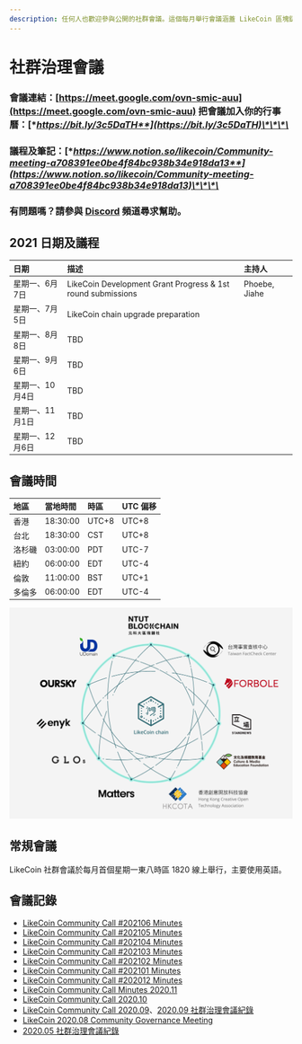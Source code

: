 ```yaml
---
description: 任何人也歡迎參與公開的社群會議。這個每月舉行會議涵蓋 LikeCoin 區塊鏈治理及生態發展
---
```


# 社群治理會議

### 會議連結：[https://meet.google.com/ovn-smic-auu](https://meet.google.com/ovn-smic-auu) 把會議加入你的行事曆：[**https://bit.ly/3c5DaTH**](https://bit.ly/3c5DaTH)\*\*\*\*

### **議程及筆記：**[**https://www.notion.so/likecoin/Community-meeting-a708391ee0be4f84bc938b34e918da13**](https://www.notion.so/likecoin/Community-meeting-a708391ee0be4f84bc938b34e918da13)\*\*\*\*

### **有問題嗎？請參與** [**Discord**](https://discord.com/invite/W4DQ6peZZZ) **頻道尋求幫助。**

## **2021 日期及議程**

| 日期 | 描述 | 主持人 |
| :--- | :--- | :--- |
| 星期一、6月7日  | LikeCoin Development Grant Progress & 1st round submissions | Phoebe, Jiahe |
| 星期一、7月5日 | LikeCoin chain upgrade preparation  |  |
| 星期一、8月8日 | TBD |  |
| 星期一、9月6日 | TBD |  |
| 星期一、10月4日 | TBD |  |
| 星期一、11月1日 | TBD |  |
| 星期一、12月6日 | TBD |  |

## 會議時間

| 地區 | 當地時間 | 時區 | UTC 偏移 |
| :--- | :--- | :--- | :--- |
| 香港 | 18:30:00 | UTC+8 | UTC+8 |
| 台北 | 18:30:00 | CST | UTC+8 |
| 洛杉磯 | 03:00:00 | PDT | UTC-7 |
| 紐約 | 06:00:00 | EDT | UTC-4 |
| 倫敦 | 11:00:00 | BST | UTC+1 |
| 多倫多 | 06:00:00 | EDT | UTC-4 |

![](.gitbook/assets/likecoin_ad70_validators-01.png)

## 常規會議 <a id="monthly"></a>

LikeCoin  社群會議於每月首個星期一東八時區 1820 線上舉行，主要使用英語。

## 會議記錄 <a id="minutes"></a>

* [LikeCoin Community Call \#202106 Minutes
  ](https://medium.com/likecoin/likecoin-community-call-202106-minutes-3f971d47bf2f)
* [LikeCoin Community Call \#202105 Minutes
  ](https://medium.com/likecoin/likecoin-community-call-202105-minutes-be3e8bbfa9e5)
* [LikeCoin Community Call \#202104 Minutes](https://medium.com/likecoin/likecoin-community-call-202104-minutes-a8e398e2a8a0)
* [LikeCoin Community Call \#202103 Minutes](https://medium.com/likecoin/likecoin-community-call-202103-minutes-39c0f1c3d3d6)
* [LikeCoin Community Call \#202102 Minutes](https://medium.com/likecoin/likecoin-community-call-202102-minutes-59a58295521)
* [LikeCoin Community Call \#202101 Minutes
  ](https://medium.com/likecoin/likecoin-community-call-202001-minutes-249fd43aebb4)
* [LikeCoin Community Call \#202012 Minutes
  ](https://medium.com/likecoin/likecoin-community-call-202012-minutes-72a9ba680e67)
* [LikeCoin Community Call Minutes 2020.11
  ](https://medium.com/likecoin/likecoin-community-call-minutes-2020-11-5724d0923257)
* [LikeCoin Community Call 2020.10](https://medium.com/likecoin/likecoin-community-call-2020-10-df33b5a99fa7)
* [LikeCoin Community Call 2020.09](https://medium.com/likecoin/likecoin-community-call-2020-09-8531b7c7cfd3)、[2020.09 社群治理會議紀錄](https://matters.news/@ckxpress/like-coin-2020-09-%E7%A4%BE%E7%BE%A4%E6%B2%BB%E7%90%86%E6%9C%83%E8%AD%B0%E7%B4%80%E9%8C%84-bafyreiakhujndhwbwk53q6q55pr3rb3j64d75tamewgyfzjwmdpz2h7sfa)
* [LikeCoin 2020.08 Community Governance Meeting](https://medium.com/likecoin/likecoin-2020-08-community-governance-meeting-bfbfb54012c0)
* [2020.05 社群治理會議紀錄](https://matters.news/@likecoin/like-coin-%E7%A4%BE%E7%BE%A4%E6%9C%83%E8%AD%B0%E7%B4%80%E9%8C%84-2020-05-04-bafyreib5u65c4wtqd5rseezr63gos67xqqa2anyc4xbprqrtvvv5gidevq)

